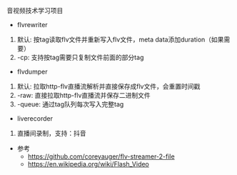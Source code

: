 音视频技术学习项目
- flvrewriter
1. 默认: 按tag读取flv文件并重新写入flv文件，meta data添加duration（如果需要）
2. -cp: 支持按tag需要只复制文件前面的部分tag
- flvdumper
1. 默认: 拉取http-flv直播流解析并直接保存成flv文件，会重置时间戳
2. -raw: 直接拉取http-flv直播流并保存二进制文件
3. -queue: 通过tag队列每次写入完整tag
- liverecorder
1. 直播间录制，支持：抖音
- 参考
    - https://github.com/coreyauger/flv-streamer-2-file
    - https://en.wikipedia.org/wiki/Flash_Video
